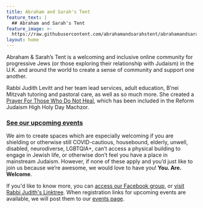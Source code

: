 ```yaml
---
title: Abraham and Sarah's Tent
feature_text: |
  ## Abraham and Sarah's Tent
feature_image: >-
  https://raw.githubusercontent.com/abrahamandsarahstent/abrahamandsarahstent.github.io/main/images/tent.png
layout: home
---
```


Abraham & Sarah’s Tent is a welcoming and inclusive online community for progressive Jews (or those exploring their relationship with Judaism) in the U.K. and around the world to create a sense of community and support one another. 

Rabbi Judith Levitt and her team lead services, adult education, B’nei Mitzvah tutoring and pastoral care, as well as so much more. She created a [Prayer For Those Who Do Not Heal](Https://abrahamsarahstent.github.io/prayerdonotheal), which has been included in the Reform Judaism High Holy Day Machzor.

### [See our upcoming events](abrahamandsarahstent.github.io/Prayer_Do_Not_Heal.md)

We aim to create spaces which are especially welcoming if you are shielding or otherwise still COVID-cautious, housebound, elderly, unwell, disabled, neurodiverse, LGBTQIA+, can’t access a physical building to engage in Jewish life, or otherwise don’t feel you have a place in mainstream Judaism. However, if none of these apply and you’d just like to join us because we’re awesome, we would love to have you! **You. Are. Welcome**.

If you'd like to know more, you can [access our Facebook group](https://www.facebook.com/groups/557302445794217), or [visit Rabbi Judith's Linktree](https://linktr.ee/rabbijudith). When registration links for upcoming events are available, we will post them to our [events page](https://abrahamandsarahstent.github.io/events).
